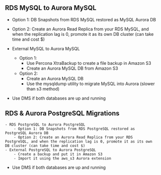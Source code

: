 ## RDS MySQL to Aurora MySQL
- Option 1: DB Snapshots from RDS MySQL restored as MySQL Aurora DB
- Option 2:  Create an Aurora Read Replica from your RDS MySQL, and when the replication lag is 0, promote it as its own DB cluster (can take time and cost $)

- External MySQL to Aurora MySQL
    - Option 1:
        - Use Percona XtraBackup to create a file backup in Amazon S3
        - Create an Aurora MySQL DB from Amazon S3
    - Option 2:
        - Create an Aurora MySQL DB
        - Use the mysqldump utility to migrate MySQL into Aurora (slower than s3 method)

- Use DMS if both databases are up and running

## RDS & Aurora PostgreSQL Migrations
    - RDS PostgreSQL to Aurora PostgreSQL
        - Option 1: DB Snapshots from RDS PostgreSQL restored as PostgreSQL Aurora DB
        - Option 2: Create an Aurora Read Replica from your RDS PostgreSQL, and when the replication lag is 0, promote it as its own DB cluster (can take time and cost $)
    - External PostgreSQL to Aurora PostgreSQL
        - Create a backup and put it in Amazon S3
        - Import it using the aws_s3 Aurora extension
- Use DMS if both databases are up and running

